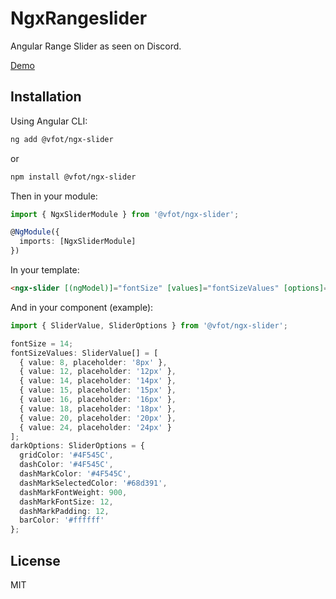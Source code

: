 # NgxRangeslider

Angular Range Slider as seen on Discord.

[Demo](https://codesandbox.io/s/jkuringx-slider-demo-d0k6h?file=/src/app/app.component.ts)

## Installation

Using Angular CLI:

```sh
ng add @vfot/ngx-slider
```

or

```sh
npm install @vfot/ngx-slider
```

Then in your module:

```ts
import { NgxSliderModule } from '@vfot/ngx-slider';

@NgModule({
  imports: [NgxSliderModule]
})
```

In your template:

```html
<ngx-slider [(ngModel)]="fontSize" [values]="fontSizeValues" [options]="darkOptions"></ngx-slider>
```

And in your component (example):

```ts
import { SliderValue, SliderOptions } from '@vfot/ngx-slider';

fontSize = 14;
fontSizeValues: SliderValue[] = [
  { value: 8, placeholder: '8px' },
  { value: 12, placeholder: '12px' },
  { value: 14, placeholder: '14px' },
  { value: 15, placeholder: '15px' },
  { value: 16, placeholder: '16px' },
  { value: 18, placeholder: '18px' },
  { value: 20, placeholder: '20px' },
  { value: 24, placeholder: '24px' }
];
darkOptions: SliderOptions = {
  gridColor: '#4F545C',
  dashColor: '#4F545C',
  dashMarkColor: '#4F545C',
  dashMarkSelectedColor: '#68d391',
  dashMarkFontWeight: 900,
  dashMarkFontSize: 12,
  dashMarkPadding: 12,
  barColor: '#ffffff'
};
```

## License

MIT
